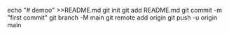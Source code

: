 echo "# demoo" >>README.md
git init 
git add README.md
git commit -m "first commit"
git branch -M main
git remote add origin 
git push -u origin main

